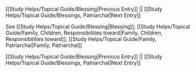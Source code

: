 [[Study Helps/Topical Guide/Blessing|Previous Entry]]  ||  [[Study Helps/Topical Guide/Blessings, Patriarchal|Next Entry]]

 See [[Study Helps/Topical Guide/Blessing|Blessing]]; [[Study Helps/Topical Guide/Family, Children, Responsibilities toward|Family, Children, Responsibilities toward]]; [[Study Helps/Topical Guide/Family, Patriarchal|Family, Patriarchal]]

[[Study Helps/Topical Guide/Blessing|Previous Entry]]  ||  [[Study Helps/Topical Guide/Blessings, Patriarchal|Next Entry]]